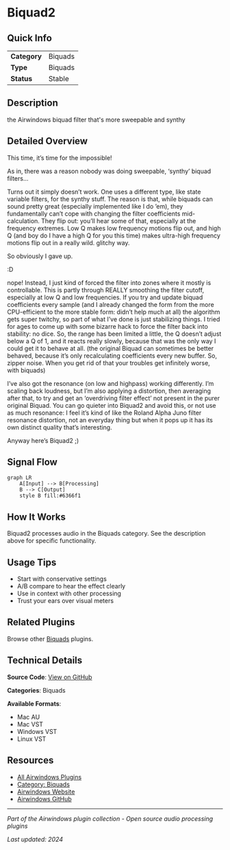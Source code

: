 # Biquad2



## Quick Info

| | |
|---|---|
| **Category** | Biquads |
| **Type** | Biquads |
| **Status** | Stable |

## Description

the Airwindows biquad filter that's more sweepable and synthy

## Detailed Overview

This time, it’s time for the impossible!

As in, there was a reason nobody was doing sweepable, ‘synthy’ biquad filters…

Turns out it simply doesn’t work. One uses a different type, like state variable filters, for the synthy stuff. The reason is that, while biquads can sound pretty great (especially implemented like I do ’em), they fundamentally can’t cope with changing the filter coefficients mid-calculation. They flip out: you’ll hear some of that, especially at the frequency extremes. Low Q makes low frequency motions flip out, and high Q (and boy do I have a high Q for you this time) makes ultra-high frequency motions flip out in a really wild. glitchy way.

So obviously I gave up.

:D

nope! Instead, I just kind of forced the filter into zones where it mostly is controllable. This is partly through REALLY smoothing the filter cutoff, especially at low Q and low frequencies. If you try and update biquad coefficients every sample (and I already changed the form from the more CPU-efficient to the more stable form: didn’t help much at all) the algorithm gets super twitchy, so part of what I’ve done is just stabilizing things. I tried for ages to come up with some bizarre hack to force the filter back into stability: no dice. So, the range has been limited a little, the Q doesn’t adjust below a Q of 1, and it reacts really slowly, because that was the only way I could get it to behave at all. (the original Biquad can sometimes be better behaved, because it’s only recalculating coefficients every new buffer. So, zipper noise. When you get rid of that your troubles get infinitely worse, with biquads)

I’ve also got the resonance (on low and highpass) working differently. I’m scaling back loudness, but I’m also applying a distortion, then averaging after that, to try and get an ‘overdriving filter effect’ not present in the purer original Biquad. You can go quieter into Biquad2 and avoid this, or not use as much resonance: I feel it’s kind of like the Roland Alpha Juno filter resonance distortion, not an everyday thing but when it pops up it has its own distinct quality that’s interesting.

Anyway here’s Biquad2 ;)

## Signal Flow

```mermaid
graph LR
    A[Input] --> B[Processing]
    B --> C[Output]
    style B fill:#6366f1
```

## How It Works

Biquad2 processes audio in the Biquads category. See the description above for specific functionality.

## Usage Tips

- Start with conservative settings
- A/B compare to hear the effect clearly
- Use in context with other processing
- Trust your ears over visual meters


## Related Plugins

Browse other [Biquads](../categories/biquads.md) plugins.


## Technical Details

**Source Code**: [View on GitHub](https://github.com/airwindows/airwindows/tree/master/plugins/LinuxVST/src/Biquad2)

**Categories**: Biquads

**Available Formats**:
- Mac AU
- Mac VST
- Windows VST
- Linux VST

## Resources

- [All Airwindows Plugins](../../README.md)
- [Category: Biquads](../categories/biquads.md)
- [Airwindows Website](https://www.airwindows.com)
- [Airwindows GitHub](https://github.com/airwindows/airwindows)

---

*Part of the Airwindows plugin collection - Open source audio processing plugins*

*Last updated: 2024*
